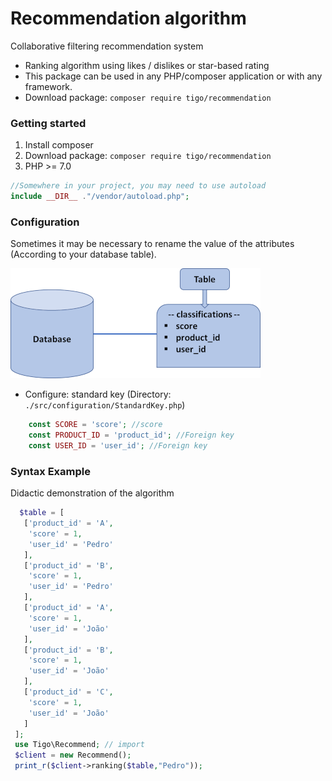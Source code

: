 # Recommendation algorithm
Collaborative filtering recommendation system
- Ranking algorithm using likes / dislikes or star-based rating
- This package can be used in any PHP/composer application or with any framework.
- Download package: ```composer require tigo/recommendation```

 ### Getting started
 
 1. Install composer
 2. Download package: ```composer require tigo/recommendation```
 3. PHP >= 7.0
 
 ```php
 //Somewhere in your project, you may need to use autoload
 include __DIR__ ."/vendor/autoload.php";
 
 ```
 
### Configuration
Sometimes it may be necessary to rename the value of the attributes (According to your database table).

[![example](https://github.com/tigoCaval/images/blob/main/web/tablereco.png)](https://github.com/tigoCaval/recommendation-algorithm)

- Configure: standard key (Directory: ```./src/configuration/StandardKey.php```)
```php
    const SCORE = 'score'; //score  
    const PRODUCT_ID = 'product_id'; //Foreign key
    const USER_ID = 'user_id'; //Foreign key 
```
### Syntax Example
Didactic demonstration of the algorithm
```php
  $table = [
   ['product_id' = 'A',
    'score' = 1, 
    'user_id' = 'Pedro'
   ],
   ['product_id' = 'B',
    'score' = 1, 
    'user_id' = 'Pedro'
   ],
   ['product_id' = 'A',
    'score' = 1, 
    'user_id' = 'João'
   ],
   ['product_id' = 'B',
    'score' = 1, 
    'user_id' = 'João'
   ],
   ['product_id' = 'C',
    'score' = 1, 
    'user_id' = 'João'
   ]
 ];
 use Tigo\Recommend; // import
 $client = new Recommend();
 print_r($client->ranking($table,"Pedro")); 

```
